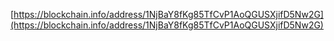 [https://blockchain.info/address/1NjBaY8fKg85TfCvP1AoQGUSXjifD5Nw2G](https://blockchain.info/address/1NjBaY8fKg85TfCvP1AoQGUSXjifD5Nw2G)
